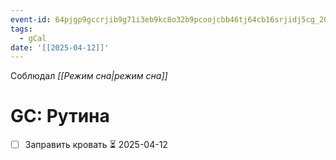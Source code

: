 ```yaml
---
event-id: 64pjgp9gccrjib9g71i3eb9kc8o32b9pcoojcbb46tj64cb16srjidj5cg_20250412T020000Z
tags:
  - gCal
date: '[[2025-04-12]]'
---
```

Соблюдал *[[Режим сна|режим сна]]*
# GC: Рутина
- [ ] Заправить кровать ⏳ 2025-04-12
